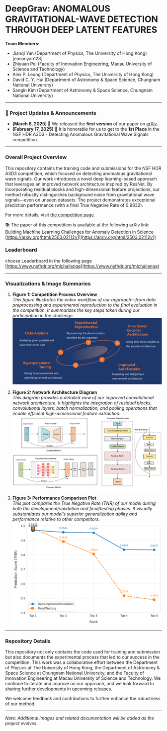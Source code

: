 # DeepGrav: ANOMALOUS GRAVITATIONAL-WAVE DETECTION THROUGH DEEP LATENT FEATURES

**Team Members:**  
- Jianqi Yan (Department of Physics, The University of Hong Kong) [easonyan123]
- Zhiyuan Pei (Faculty of Innovation Engineering, Macau University of Science and Technology)  
- Alex P. Leung (Department of Physics, The University of Hong Kong)  
- David C. Y. Hui (Department of Astronomy & Space Science, Chungnam National University)  
- Sangin Kim (Department of Astronomy & Space Science, Chungnam National University)

---

### 🚀 Project Updates & Announcements  
- **[March 6, 2025]** 🎉 We released the **first version** of our paper on [arXiv](http://arxiv.org/abs/2503.03799).
- **[February 17, 2025]** 🎉 It is honorable for us to get to the **1st Place** in the NSF HDR A3D3 - Detecting Anomalous Gravitational Wave Signals competition.  

---

### Overall Project Overview
This repository contains the training code and submissions for the NSF HDR A3D3 competition, which focused on detecting anomalous gravitational wave signals. 
Our work introduces a novel deep learning-based approach that leverages an improved network architecture inspired by ResNet. 
By incorporating residual blocks and high-dimensional feature projections, our method robustly distinguishes background noise from gravitational wave signals—even on unseen datasets. 
The project demonstrates exceptional prediction performance (with a final True Negative Rate of 0.9832).

For more details, visit [the competition page](https://www.codabench.org/competitions/2626/#).

📚 The paper of this competition is available at the following arXiv link:  
Building Machine Learning Challenges for Anomaly Detection in Science
[https://arxiv.org/html/2503.02112v1](https://arxiv.org/html/2503.02112v1)

### Leaderboard
choose Leaderboard in the following page
[https://www.nsfhdr.org/mlchallenge](https://www.nsfhdr.org/mlchallenge)

---

### Visualizations & Image Summaries

1. **Figure 1: Competition Process Overview**  
   _This figure illustrates the entire workflow of our approach—from data preprocessing and experimental reproduction to the final evaluation in the competition. It summarizes the key steps taken during our participation in the challenge._  
   ![Competition Process Overview](images/workflow.png)

2. **Figure 2: Network Architecture Diagram**  
   _This diagram provides a detailed view of our improved convolutional network architecture. It highlights the integration of residual blocks, convolutional layers, batch normalization, and pooling operations that enable efficient high-dimensional feature extraction._  
   ![Network Architecture Diagram](images/na-new.png)

3. **Figure 3: Performance Comparison Plot**  
   _This plot compares the True Negative Rate (TNR) of our model during both the development/validation and final/testing phases. It visually substantiates our model’s superior generalization ability and performance relative to other competitors._  
   ![Performance Comparison Plot](images/tnr_scores_comparison.png)

---

### Repository Details
This repository not only contains the code used for training and submission but also documents the experimental process that led to our success in the competition. 
This work was a collaborative effort between the Department of Physics at The University of Hong Kong, the Department of Astronomy & Space Science at Chungnam National University, and the Faculty of Innovation Engineering at Macau University of Science and Technology.
We continue to iterate and improve on our approach, and we look forward to sharing further developments in upcoming releases.

We welcome feedback and contributions to further enhance the robustness of our method.

---

*Note: Additional images and related documentation will be added as the project evolves.*
